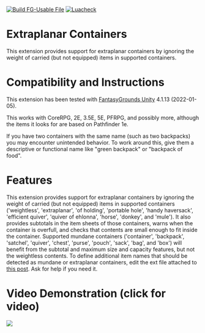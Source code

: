[![Build FG-Usable File](https://github.com/bmos/FG-CoreRPG-Extraplanar-Containers/actions/workflows/create-ext.yml/badge.svg)](https://github.com/bmos/FG-CoreRPG-Extraplanar-Containers/actions/workflows/create-ext.yml) [![Luacheck](https://github.com/bmos/FG-CoreRPG-Extraplanar-Containers/actions/workflows/luacheck.yml/badge.svg)](https://github.com/bmos/FG-CoreRPG-Extraplanar-Containers/actions/workflows/luacheck.yml)

# Extraplanar Containers
This extension provides support for extraplanar containers by ignoring the weight of carried (but not equipped) items in supported containers.

# Compatibility and Instructions
This extension has been tested with [FantasyGrounds Unity](https://www.fantasygrounds.com/home/FantasyGroundsUnity.php) 4.1.13 (2022-01-05).

This works with CoreRPG, 2E, 3.5E, 5E, PFRPG, and possibly more, although the items it looks for are based on Pathfinder 1e.

If you have two containers with the same name (such as two backpacks) you may encounter unintended behavior. To work around this, give them a descriptive or functional name like "green backpack" or "backpack of food".

# Features
This extension provides support for extraplanar containers by ignoring the weight of carried (but not equipped) items in supported containers ('weightless', 'extraplanar', 'of holding', 'portable hole', 'handy haversack', 'efficient quiver', 'quiver of ehlonna', 'horse', 'donkey', and 'mule').
It also provides subtotals in the item sheets of those containers, warns when the container is overfull, and checks that contents are small enough to fit inside the container.
Supported mundane containers ('container', 'backpack', 'satchel', 'quiver', 'chest', 'purse', 'pouch', 'sack', 'bag', and 'box') will benefit from the subtotal and maximum size and capacity features, but not the weightless contents. To define additional item names that should be detected as mundane or extraplanar containers, edit the ext file attached to [this post](https://www.fantasygrounds.com/forums/showthread.php?67126-PFRPG-Extraplanar-Containers&p=587557&viewfull=1#post587557). Ask for help if you need it.

# Video Demonstration (click for video)
[<img src="https://i.ytimg.com/vi_webp/6TBMCcs8QuY/hqdefault.webp">](https://www.youtube.com/watch?v=6TBMCcs8QuY)
